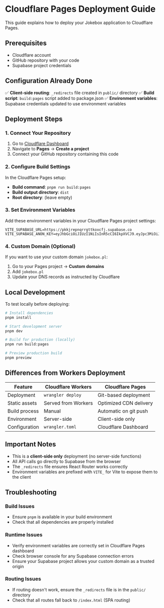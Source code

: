 # Cloudflare Pages Deployment Guide

This guide explains how to deploy your Jokebox application to Cloudflare Pages.

## Prerequisites

- Cloudflare account
- GitHub repository with your code
- Supabase project credentials

## Configuration Already Done

✅ **Client-side routing**: `_redirects` file created in `public/` directory
✅ **Build script**: `build:pages` script added to package.json
✅ **Environment variables**: Supabase credentials updated to use environment variables

## Deployment Steps

### 1. Connect Your Repository

1. Go to [Cloudflare Dashboard](https://dash.cloudflare.com/)
2. Navigate to **Pages** → **Create a project**
3. Connect your GitHub repository containing this code

### 2. Configure Build Settings

In the Cloudflare Pages setup:

- **Build command**: `pnpm run build:pages`
- **Build output directory**: `dist`
- **Root directory**: (leave empty)

### 3. Set Environment Variables

Add these environment variables in your Cloudflare Pages project settings:

```
VITE_SUPABASE_URL=https://pkkjrepnqrrgttkoxcfj.supabase.co
VITE_SUPABASE_ANON_KEY=eyJhbGciOiJIUzI1NiIsInR5cCI6IkpXVCJ9.eyJpc3MiOiJzdXBhYmFzZSIsInJlZiI6InBra2pyZXBucXJyZ3R0a294Y2ZqIiwicm9sZSI6ImFub24iLCJpYXQiOjE3NTQ3Nzk4NDksImV4cCI6MjA3MDM1NTg0OX0.qt1SRUr1ZIhQfYy8bZ9jBTMgdv8oQp24Enr11sqMt2Y
```

### 4. Custom Domain (Optional)

If you want to use your custom domain `jokebox.pl`:

1. Go to your Pages project → **Custom domains**
2. Add `jokebox.pl`
3. Update your DNS records as instructed by Cloudflare

## Local Development

To test locally before deploying:

```bash
# Install dependencies
pnpm install

# Start development server
pnpm dev

# Build for production (locally)
pnpm run build:pages

# Preview production build
pnpm preview
```

## Differences from Workers Deployment

| Feature | Cloudflare Workers | Cloudflare Pages |
|---------|------------------|------------------|
| Deployment | `wrangler deploy` | Git-based deployment |
| Static assets | Served from Workers | Optimized CDN delivery |
| Build process | Manual | Automatic on git push |
| Environment | Server-side | Client-side only |
| Configuration | `wrangler.toml` | Cloudflare Dashboard |

## Important Notes

- This is a **client-side only** deployment (no server-side functions)
- All API calls go directly to Supabase from the browser
- The `_redirects` file ensures React Router works correctly
- Environment variables are prefixed with `VITE_` for Vite to expose them to the client

## Troubleshooting

### Build Issues
- Ensure `pnpm` is available in your build environment
- Check that all dependencies are properly installed

### Runtime Issues
- Verify environment variables are correctly set in Cloudflare Pages dashboard
- Check browser console for any Supabase connection errors
- Ensure your Supabase project allows your custom domain as a trusted origin

### Routing Issues
- If routing doesn't work, ensure the `_redirects` file is in the `public/` directory
- Check that all routes fall back to `/index.html` (SPA routing)